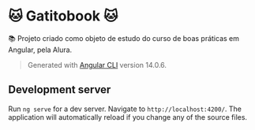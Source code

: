 # 🐱 Gatitobook 🐱

📚 Projeto criado como objeto de estudo do curso de boas práticas em Angular, pela Alura. 
> Generated with [Angular CLI](https://github.com/angular/angular-cli) version 14.0.6.

## Development server

Run `ng serve` for a dev server. Navigate to `http://localhost:4200/`. The application will automatically reload if you change any of the source files.

